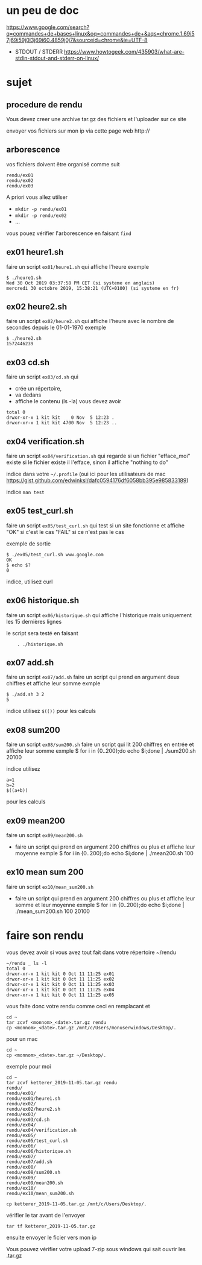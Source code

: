 

# un peu de doc
https://www.google.com/search?q=commandes+de+bases+linux&oq=commandes+de+&aqs=chrome.1.69i57j69i59j0l3j69i60.4859j0j7&sourceid=chrome&ie=UTF-8

* STDOUT / STDERR
https://www.howtogeek.com/435903/what-are-stdin-stdout-and-stderr-on-linux/


# sujet
## procedure de rendu
Vous devez creer une archive tar.gz des fichiers et l'uploader sur ce site

envoyer vos fichiers sur mon ip via cette page web http://<monip>

## arborescence
vos fichiers doivent être organisé comme suit
```
rendu/ex01
rendu/ex02
rendu/ex03
```

A priori vous allez utilser 
* `mkdir -p rendu/ex01`
* `mkdir -p rendu/ex02`
* ...

vous pouez vérifier l'arborescence en faisant `find`

## ex01 heure1.sh
faire un script `ex01/heure1.sh`
qui affiche l'heure
exemple
```
$ ./heure1.sh
Wed 30 Oct 2019 03:37:58 PM CET (si systeme en anglais)
mercredi 30 octobre 2019, 15:38:21 (UTC+0100) (si systeme en fr)
```

## ex02 heure2.sh
faire un script `ex02/heure2.sh`
qui affiche l'heure avec le nombre de secondes depuis le 01-01-1970
exemple
```
$ ./heure2.sh
1572446239
```

## ex03 cd.sh
faire un script `ex03/cd.sh`
qui 
* crée un répertoire,
* va dedans
* affiche le contenu (ls -la)
vous devez avoir
```
total 0
drwxr-xr-x 1 kit kit    0 Nov  5 12:23 .
drwxr-xr-x 1 kit kit 4700 Nov  5 12:23 ..
```

## ex04 verification.sh
faire un script `ex04/verification.sh`
qui regarde si un fichier "efface_moi" existe
si le fichier existe il l'efface, sinon il affiche "nothing to do"

 indice dans votre `~/.profile` (oui ici pour les utilisateurs de mac https://gist.github.com/edwinksl/dafc0594176df6058bb395e985833189)

indice `man test`

## ex05 test_curl.sh
faire un script `ex05/test_curl.sh`
qui test si un site fonctionne et affiche "OK" si c'est le cas "FAIL" si ce n'est pas le cas

exemple de sortie

```
$ ./ex05/test_curl.sh www.google.com
OK
$ echo $?
0

```


indice, utilisez curl

## ex06 historique.sh
faire un script `ex06/historique.sh`
qui affiche l'historique mais uniquement les 15 dernières lignes

le script sera testé en faisant

```
    . ./historique.sh
```

## ex07 add.sh
faire un script `ex07/add.sh`
faire un script qui prend en argument deux chiffres et affiche leur somme
exmple
```
$ ./add.sh 3 2
5
```
indice utilisez `$(())` pour les calculs

## ex08 sum200
faire un script `ex08/sum200.sh`
faire un script qui lit 200 chiffres  en entrée et affiche leur somme
exmple
$ for i in {0..200};do echo $i;done | ./sum200.sh
20100

indice utilisez 
```
a=1
b=2
$((a+b))
```
pour les calculs

## ex09 mean200
faire un script `ex09/mean200.sh`
* faire un script qui prend en argument 200 chiffres ou plus et affiche leur moyenne
exmple
$ for i in {0..200};do echo $i;done | ./mean200.sh
100

## ex10 mean sum 200
faire un script `ex10/mean_sum200.sh`
* faire un script qui prend en argument 200 chiffres ou plus et affiche leur somme et leur moyenne
exmple
$ for i in {0..200};do echo $i;done | ./mean_sum200.sh
100
20100



# faire son rendu
vous devez avoir si vous avez tout fait dans votre répertoire ~/rendu

```
~/rendu _ ls -l
total 0
drwxr-xr-x 1 kit kit 0 Oct 11 11:25 ex01
drwxr-xr-x 1 kit kit 0 Oct 11 11:25 ex02
drwxr-xr-x 1 kit kit 0 Oct 11 11:25 ex03
drwxr-xr-x 1 kit kit 0 Oct 11 11:25 ex04
drwxr-xr-x 1 kit kit 0 Oct 11 11:25 ex05
```
vous faite donc votre rendu comme ceci en remplacant <monnom> et <date>
```
cd ~
tar zcvf <monnom>_<date>.tar.gz rendu
cp <monnom>_<date>.tar.gz /mnt/c/Users/monuserwindows/Desktop/.
```

pour un mac
```
cd ~
cp <monnom>_<date>.tar.gz ~/Desktop/.
```

exemple pour moi
```
cd ~
tar zcvf ketterer_2019-11-05.tar.gz rendu
rendu/
rendu/ex01/
rendu/ex01/heure1.sh
rendu/ex02/
rendu/ex02/heure2.sh
rendu/ex03/
rendu/ex03/cd.sh
rendu/ex04/
rendu/ex04/verification.sh
rendu/ex05/
rendu/ex05/test_curl.sh
rendu/ex06/
rendu/ex06/historique.sh
rendu/ex07/
rendu/ex07/add.sh
rendu/ex08/
rendu/ex08/sum200.sh
rendu/ex09/
rendu/ex09/mean200.sh
rendu/ex10/
rendu/ex10/mean_sum200.sh

cp ketterer_2019-11-05.tar.gz /mnt/c/Users/Desktop/.
```

vérifier le tar avant de l'envoyer
```
tar tf ketterer_2019-11-05.tar.gz
```

ensuite envoyer le ficier vers mon ip


Vous pouvez vérifier votre upload 7-zip sous windows qui sait ouvrir les .tar.gz
